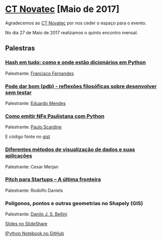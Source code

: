 # [CT Novatec][0] [Maio de 2017]


Agradecemos ao [CT Novatec][1] por nos ceder o espaço para o evento.

No dia 27 de Maio de 2017 realizamos o quinto encontro mensal.


## Palestras

### [Hash em tudo: como e onde estão dicionários em Python][10]

Palestrante: [Francisco Fernandes][11]



### [Pode dar bom (pdb) - reflexões filosóficas sobre desenvolver sem testar][12]

Palestrante: [Eduardo Mendes][13]



### [Como emitir NFe Paulistana com Python][6]

Palestrante: [Paulo Scardine][8]

E código fonte no [gist][7]



### [Diferentes métodos de visualização de dados e suas aplicações][9]

Palestrante: Cesar Merjan



### [Pitch para Startups – A última fronteira][5]

Palestrante: Rodolfo Daniels



### Polígonos, pontos e outras geometrias no Shapely (GIS)

Palestrante: [Danilo J. S. Bellini][2]

[Slides no SlideShare][3]

[IPython Notebook no GitHub][4]


[0]: https://www.meetup.com/pt-BR/Grupy-SP/events/240054524/
[1]: http://ctnovatec.com.br/
[2]: https://github.com/danilobellini
[3]: https://www.slideshare.net/djsbellini/20170527-grupysp-polgonos-pontos-e-outras-geometrias-no-shapely-gis
[4]: https://github.com/danilobellini/notebooks/blob/master/2017-05-27_Shapely.ipynb
[5]: https://www.slideshare.net/mobile/RodolfoGarcia14/pitch-para-startups
[6]: https://goo.gl/zWHixW
[7]: https://gist.github.com/scardine/ee6016c41c5cabcb36919cd680843e53
[8]: https://github.com/scardine
[9]: https://github.com/rg3915/fs2w/tree/master/material/business_intelligence
[10]: http://chicaofernandes.info/talks/hash-em-tudo/index.html#intro
[11]: https://twitter.com/__chicao__
[12]: https://github.com/z4r4tu5tr4/slides/tree/master/debugger
[13]: https://github.com/z4r4tu5tr4